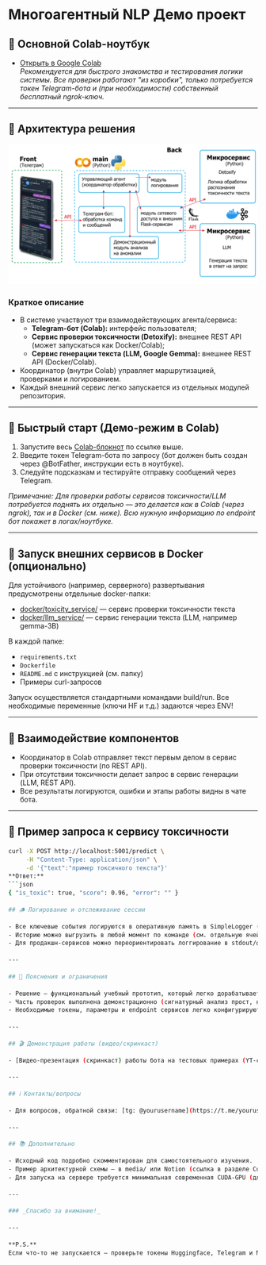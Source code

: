 # Многоагентный NLP Демо проект

## 🚀 Основной Colab-ноутбук

- [Открыть в Google Colab](https://colab.research.google.com/drive/14E6ClXNadnVnLWpUMW1zy4ZAdBlazPk3?usp=sharing)  
  _Рекомендуется для быстрого знакомства и тестирования логики системы. Все проверки работают "из коробки", только потребуется токен Telegram-бота и (при необходимости) собственный бесплатный ngrok-ключ._

---

## 🧩 Архитектура решения

<img src="https://github.com/DLL-chief/nlp-multiagent-demo/raw/main/media/arch_diag.png" alt="Архитектура" width="600">

### Краткое описание

- В системе участвуют три взаимодействующих агента/сервиса:
    - **Telegram-бот (Colab):** интерфейс пользователя;
    - **Сервис проверки токсичности (Detoxify):** внешнее REST API (может запускаться как Docker/Colab);
    - **Сервис генерации текста (LLM, Google Gemma):** внешнее REST API (Docker/Colab).
- Координатор (внутри Colab) управляет маршрутизацией, проверками и логированием.
- Каждый внешний сервис легко запускается из отдельных модулей репозитория.

---

## 💾 Быстрый старт (Демо-режим в Colab)

1. Запустите весь [Colab-блокнот](https://colab.research.google.com/drive/14E6ClXNadnVnLWpUMW1zy4ZAdBlazPk3?usp=sharing) по ссылке выше.
2. Введите токен Telegram-бота по запросу (бот должен быть создан через @BotFather, инструкции есть в ноутбуке).
3. Следуйте подсказкам и тестируйте отправку сообщений через Telegram.

_Примечание: Для проверки работы сервисов токсичности/LLM потребуется поднять их отдельно — это делается как в Colab (через ngrok), так и в Docker (см. ниже). Всю нужную информацию по endpoint бот покажет в логах/ноутбуке._

---

## 🐳 Запуск внешних сервисов в Docker (опционально)

Для устойчивого (например, серверного) развертывания предусмотрены отдельные docker-папки:

- [docker/toxicity_service/](docker/toxicity_service/) — сервис проверки токсичности текста  
- [docker/llm_service/](docker/llm_service/) — сервис генерации текста (LLM, например gemma-3B)

В каждой папке:
- `requirements.txt`
- `Dockerfile`
- `README.md` с инструкцией (см. папку)
- Примеры curl-запросов

Запуск осуществляется стандартными командами build/run. Все необходимые переменные (ключи HF и т.д.) задаются через ENV!

---

## 🔗 Взаимодействие компонентов

- Координатор в Colab отправляет текст первым делом в сервис проверки токсичности (по REST API).
- При отсутствии токсичности делает запрос в сервис генерации (LLM, REST API).
- Все результаты логируются, ошибки и этапы работы видны в чате бота.

---

## 📑 Пример запроса к сервису токсичности

```bash
curl -X POST http://localhost:5001/predict \
     -H "Content-Type: application/json" \
     -d '{"text":"пример токсичного текста"}'
**Ответ:**
```json
{ "is_toxic": true, "score": 0.96, "error": "" }

## 🪵 Логирование и отслеживание сессии

- Все ключевые события логируются в оперативную память в SimpleLogger (см. код Colab).
- Историю можно выгрузить в любой момент по команде (см. отдельную ячейку в ноутбуке).
- Для продакшн-сервисов можно переориентировать логгирование в stdout/файл по аналогии.

---

## 📝 Пояснения и ограничения

- Решение — функциональный учебный прототип, который легко дорабатывается под Research/Prod.
- Часть проверок выполнена демонстрационно (сигнатурный анализ прост, но расширяем; токсичность — готовая модель Detoxify).
- Необходимые токены, параметры и endpoint сервисов легко конфигурируются через ENV/Colab.

---

## 🎬 Демонстрация работы (видео/скринкаст)

- [Видео-презентация (скринкаст) работы бота на тестовых примерах (YT-ссылка)](https://youtu.be/your_demo_video_link)

---

## ℹ️ Контакты/вопросы

- Для вопросов, обратной связи: [tg: @yourusername](https://t.me/yourusername)

---

## 📚 Дополнительно

- Исходный код подробно скомментирован для самостоятельного изучения.
- Пример архитектурной схемы — в media/ или Notion (ссылка в разделе Colab).
- Для запуска на сервере требуется минимальная современная CUDA-GPU (для LLM), либо уменьшать модель.

---

### _Спасибо за внимание!_

---

**P.S.**  
Если что-то не запускается — проверьте токены Huggingface, Telegram и Ngrok, а также доступность портов и endpoint'ов.
